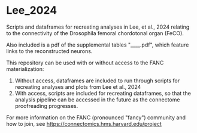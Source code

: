 # Lee_2024
Scripts and dataframes for recreating analyses in Lee, et al., 2024 relating to the connectivity of the Drosophila femoral chordotonal organ (FeCO). 

Also included is a pdf of the supplemental tables "____.pdf", which feature links to the reconstructed neurons.

This repository can be used with or without access to the FANC materialization:
1. Without access, dataframes are included to run through scripts for recreating analyses and plots from Lee et al., 2024
2. With access, scripts are included for recreating dataframes, so that the analysis pipeline can be accessed in the future as the connectome proofreading progresses.

For more information on the FANC (pronounced "fancy") community and how to join, see https://connectomics.hms.harvard.edu/project
